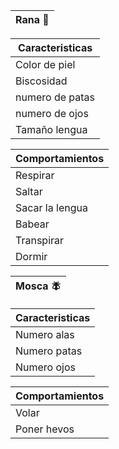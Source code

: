 |     Rana   🐸   |                                                         
| --------------|

| Caracteristicas|
| ------------- | 
| Color de piel | 
| Biscosidad  |
| numero de patas| 
| numero de ojos  |
| Tamaño lengua |     

| Comportamientos|
| ------------- | 
| Respirar | 
| Saltar  | 
| Sacar la lengua  |
| Babear  |  
| Transpirar  |
| Dormir  |    







|     Mosca   🪰   |                                                           
| --------------|

| Caracteristicas|
| ------------- | 
| Numero alas | 
| Numero patas  |
| Numero ojos| 
   

| Comportamientos|
| ------------- | 
| Volar
| Poner hevos  | 
 

